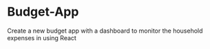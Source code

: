 # Budget-App
Create a new budget app with a dashboard to monitor the household expenses in using React 
